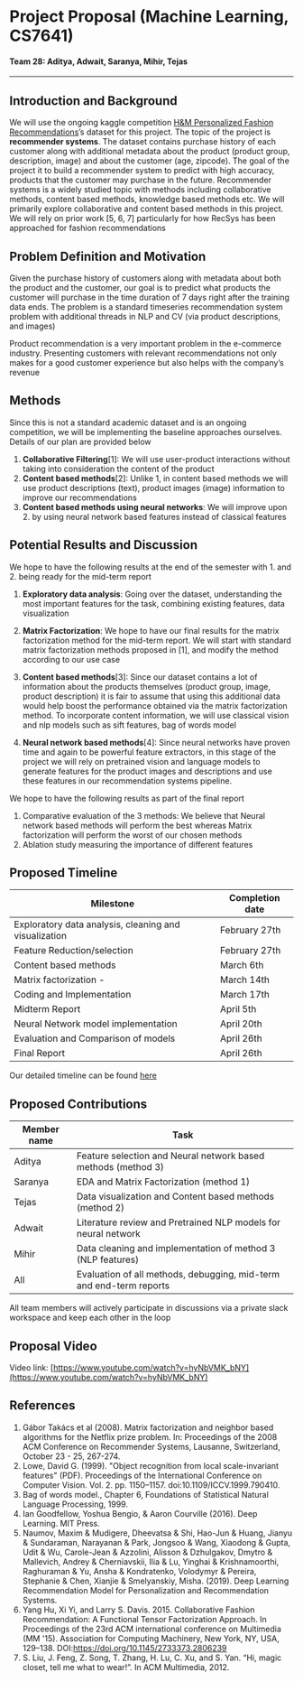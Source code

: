 # Project Proposal (Machine Learning, CS7641)

#### Team 28: Aditya, Adwait, Saranya, Mihir, Tejas

________________________

## Introduction and Background

We will use the ongoing kaggle competition [H&M Personalized Fashion Recommendations](https://www.kaggle.com/c/h-and-m-personalized-fashion-recommendations/overview)’s dataset for this project. The topic of the project is **recommender systems**. The dataset contains purchase history of each customer along with additional metadata about the product (product group, description, image) and about the customer (age, zipcode). The goal of the project it to build a recommender system to predict with high accuracy, products that the customer may purchase in the future. Recommender systems is a widely studied topic with methods including collaborative methods, content based methods, knowledge based methods etc. We will primarily explore collaborative and content based methods in this project. We will rely on prior work [5, 6, 7] particularly for how RecSys has been approached for fashion recommendations

## Problem Definition and Motivation

Given the purchase history of customers along with metadata about both the product and the customer, our goal is to predict what products the customer will purchase in the time duration of 7 days right after the training data ends. The problem is a standard timeseries recommendation system problem with additional threads in NLP and CV (via product descriptions, and images)

Product recommendation is a very important problem in the e-commerce industry. Presenting customers with relevant recommendations not only makes for a good customer experience but also helps with the company’s revenue

## Methods

Since this is not a standard academic dataset and is an ongoing competition, we will be implementing the baseline approaches ourselves. Details of our plan are provided below

1. **Collaborative Filtering**[1]: We will use user-product interactions without taking into consideration the content of the product
2. **Content based methods**[2]: Unlike 1, in content based methods we will use product descriptions (text), product images (image) information to improve our recommendations
3. **Content based methods using neural networks**: We will improve upon 2. by using neural network based features instead of classical features

## Potential Results and Discussion

We hope to have the following results at the end of the semester with 1. and 2. being ready for the mid-term report

1. **Exploratory data analysis**: Going over the dataset, understanding the most important features for the task, combining existing features, data visualization

2. **Matrix Factorization**: We hope to have our final results for the matrix factorization method for the mid-term report. We will start with standard matrix factorization methods proposed in [1], and modify the method according to our use case

3. **Content based methods**[3]: Since our dataset contains a lot of information about the products themselves (product group, image, product description) it is fair to assume that using this additional data would help boost the performance obtained via the matrix factorization method. To incorporate content information, we will use classical vision and nlp models such as sift features, bag of words model

4. **Neural network based methods**[4]: Since neural networks have proven time and again to be powerful feature extractors, in this stage of the project we will rely on pretrained vision and language models to generate features for the product images and descriptions and use these features in our recommendation systems pipeline.

We hope to have the following results as part of the final report

1. Comparative evaluation of the 3 methods: We believe that Neural network based methods will perform the best whereas Matrix factorization will perform the worst of our chosen methods
2. Ablation study measuring the importance of different features

## Proposed Timeline

| Milestone | Completion date |
|-----------|------|
|Exploratory data analysis, cleaning and visualization | February 27th|
|Feature Reduction/selection | February 27th|
|Content based methods | March 6th|
|Matrix factorization -| March 14th|
|Coding and Implementation | March 17th|
|Midterm Report | April 5th|
|Neural Network model implementation | April 20th|
|Evaluation and Comparison of models | April 26th|
|Final Report | April 26th|

Our detailed timeline can be found [here](https://docs.google.com/spreadsheets/d/1x-xW91rFzp30riCjQ-ZyBcnbJ8fQewvw3XGVG49_Lqw/edit?usp=sharing)

## Proposed Contributions

|Member name | Task |
|------------|------|
| Aditya     | Feature selection and Neural network based methods (method 3) |
| Saranya    | EDA and Matrix Factorization (method 1) |
| Tejas      | Data visualization and Content based methods (method 2) |
| Adwait     | Literature review and Pretrained NLP models for neural network |
| Mihir      | Data cleaning and implementation of method 3 (NLP features) |
| All        | Evaluation of all methods, debugging, mid-term and end-term reports |

All team members will actively participate in discussions via a private slack workspace and keep each other in the loop

## Proposal Video

Video link: [https://www.youtube.com/watch?v=hyNbVMK_bNY](https://www.youtube.com/watch?v=hyNbVMK_bNY)

## References

1. Gábor Takács et al (2008). Matrix factorization and neighbor based algorithms for the Netflix prize problem. In: Proceedings of the 2008 ACM Conference on Recommender Systems, Lausanne, Switzerland, October 23 - 25, 267-274.
2. Lowe, David G. (1999). "Object recognition from local scale-invariant features" (PDF). Proceedings of the International Conference on Computer Vision. Vol. 2. pp. 1150–1157. doi:10.1109/ICCV.1999.790410.
3. Bag of words model., Chapter 6, Foundations of Statistical Natural Language Processing, 1999.
4. Ian Goodfellow, Yoshua Bengio, & Aaron Courville (2016). Deep Learning. MIT Press.
5. Naumov, Maxim & Mudigere, Dheevatsa & Shi, Hao-Jun & Huang, Jianyu & Sundaraman, Narayanan & Park, Jongsoo & Wang, Xiaodong & Gupta, Udit & Wu, Carole-Jean & Azzolini, Alisson & Dzhulgakov, Dmytro & Mallevich, Andrey & Cherniavskii, Ilia & Lu, Yinghai & Krishnamoorthi, Raghuraman & Yu, Ansha & Kondratenko, Volodymyr & Pereira, Stephanie & Chen, Xianjie & Smelyanskiy, Misha. (2019). Deep Learning Recommendation Model for Personalization and Recommendation Systems.
6. Yang Hu, Xi Yi, and Larry S. Davis. 2015. Collaborative Fashion Recommendation: A Functional Tensor Factorization Approach. In Proceedings of the 23rd ACM international conference on Multimedia (MM '15). Association for Computing Machinery, New York, NY, USA, 129–138. DOI:<https://doi.org/10.1145/2733373.2806239>
7. S. Liu, J. Feng, Z. Song, T. Zhang, H. Lu, C. Xu, and S. Yan. “Hi, magic closet, tell me what to wear!”. In ACM Multimedia, 2012.
